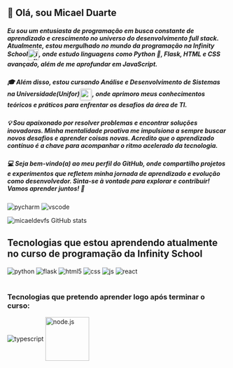 ## 👋 Olá, sou Micael Duarte 
##### Eu sou um entusiasta de programação em busca constante de aprendizado e crescimento no universo do desenvolvimento full stack. Atualmente, estou mergulhado no mundo da programação na Infinity School<img align="center" alt="infinityschool" width="25px" src="https://gist.githubusercontent.com/Micaeldevfs/22cba8fb7cd7fc9afd5fbbf0619cf8e4/raw/fa10cc3577f7c872f9b4d8091550724ca2cb78ff/infinityschool.svg" />, onde estudo linguagens como Python 🐍, Flask, HTML e CSS avançado, além de me aprofundar em JavaScript.

##### 🎓 Além disso, estou cursando Análise e Desenvolvimento de Sistemas na Universidade(Unifor)<img align="center" src="https://gist.githubusercontent.com/Micaeldevfs/22cba8fb7cd7fc9afd5fbbf0619cf8e4/raw/fa10cc3577f7c872f9b4d8091550724ca2cb78ff/unifor.svg" width="25px" alt="unifor" style="border-radius: 5px; border: 1px solid #ccc; padding: 1px;">, onde aprimoro meus conhecimentos teóricos e práticos para enfrentar os desafios da área de TI.

##### 💡 Sou apaixonado por resolver problemas e encontrar soluções inovadoras. Minha mentalidade proativa me impulsiona a sempre buscar novos desafios e aprender coisas novas. Acredito que o aprendizado contínuo é a chave para acompanhar o ritmo acelerado da tecnologia.

##### 💻 Seja bem-vindo(a) ao meu perfil do GitHub, onde compartilho projetos e experimentos que refletem minha jornada de aprendizado e evolução como desenvolvedor. Sinta-se à vontade para explorar e contribuir! Vamos aprender juntos! 🚀

<div style="display: inline_block">
  <img align="center" alt="pycharm" src="https://img.shields.io/badge/PyCharm-000000.svg?&style=for-the-badge&logo=PyCharm&logoColor=white" />
  <img align="center" alt="vscode" src="https://img.shields.io/badge/Made%20for-VSCode-1f425f.svg" />

</div>

![micaeldevfs GitHub stats](https://github-readme-stats.vercel.app/api?username=micaeldevfs&show_icons=true&theme=dracula&count_private=true)

## Tecnologias que estou aprendendo atualmente no curso de programação da Infinity School

<div style="display: inline_block">
  <img align="center" alt="python" src="https://img.shields.io/badge/Python-3776AB?style=for-the-badge&logo=python&logoColor=white" />
  <img align="center" alt="flask" src="https://img.shields.io/badge/Flask-000000?style=for-the-badge&logo=flask&logoColor=white" />
  <img align="center" alt="html5" src="https://img.shields.io/badge/HTML5-E34F26?style=for-the-badge&logo=html5&logoColor=white" />
  <img align="center" alt="css" src="https://img.shields.io/badge/CSS3-1572B6?style=for-the-badge&logo=css3&logoColor=white" />
  <img align="center" alt="js" src="https://img.shields.io/badge/JavaScript-F7DF1E?style=for-the-badge&logo=javascript&logoColor=black" />
  <img align="center" alt="react" src="https://img.shields.io/badge/React-20232A?style=for-the-badge&logo=react&logoColor=61DAFB" />
</div><br/>



### Tecnologias que pretendo aprender logo após terminar o curso:

 <img align="center" alt="typescript" src="https://img.shields.io/badge/TypeScript-007ACC?style=for-the-badge&logo=typescript&logoColor=white" />
 <img align="center" alt="node.js" width="100px" src="https://img.shields.io/badge/Node.js-43853D?style=for-the-badge&logo=node.js&logoColor=white" />
